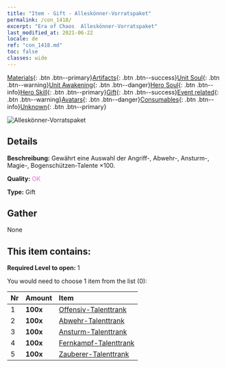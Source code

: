 ```yaml
---
title: "Item - Gift - Alleskönner-Vorratspaket"
permalink: /con_1418/
excerpt: "Era of Chaos  Alleskönner-Vorratspaket"
last_modified_at: 2021-06-22
locale: de
ref: "con_1418.md"
toc: false
classes: wide
---
```

 [Materials](/ItemsDE/){: .btn .btn--primary}[Artifacts](/ItemsDE/Artifacts/){: .btn .btn--success}[Unit Soul](/ItemsDE/UnitSoul/){: .btn .btn--warning}[Unit Awakening](/ItemsDE/UnitAwakening/){: .btn .btn--danger}[Hero Soul](/ItemsDE/HeroSoul/){: .btn .btn--info}[Hero Skill](/ItemsDE/HeroSkill/){: .btn .btn--primary}[Gift](/ItemsDE/Gift/){: .btn .btn--success}[Event related](/ItemsDE/Events/){: .btn .btn--warning}[Avatars](/ItemsDE/Avatars/){: .btn .btn--danger}[Consumables](/ItemsDE/Consumables/){: .btn .btn--info}[Unknown](/ItemsDE/Unknown/){: .btn .btn--primary}

 ![Alleskönner-Vorratspaket](/images/t/i_907032.png)

## Details
 **Beschreibung:** Gewährt eine Auswahl der Angriff-, Abwehr-, Ansturm-, Magie-, Bogenschützen-Talente ×100.

 **Quality:** <span style="color: #DA70D6">OK</span>

 **Type:** Gift

## Gather

  None

## This item contains:

 **Required Level to open:** 1

 You would need to choose 1 item from the list (0):

  | Nr | Amount |     Item    |
  |:---|:-------|:------------|
  | 1 |  **100x** | [Offensiv-Talenttrank](/ItemsDE/con_786/) |  | 
  | 2 |  **100x** | [Abwehr-Talenttrank](/ItemsDE/con_787/) |  | 
  | 3 |  **100x** | [Ansturm-Talenttrank](/ItemsDE/con_788/) |  | 
  | 4 |  **100x** | [Fernkampf-Talenttrank](/ItemsDE/con_789/) |  | 
  | 5 |  **100x** | [Zauberer-Talenttrank](/ItemsDE/con_790/) |  | 
